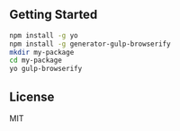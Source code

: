 ## Getting Started

```bash
npm install -g yo
npm install -g generator-gulp-browserify
mkdir my-package
cd my-package
yo gulp-browserify
```

## License

MIT
